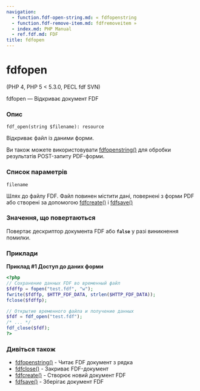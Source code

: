 ```yaml
---
navigation:
  - function.fdf-open-string.md: « fdfopenstring
  - function.fdf-remove-item.md: fdfremoveitem »
  - index.md: PHP Manual
  - ref.fdf.md: FDF
title: fdfopen
---
```

# fdfopen

(PHP 4, PHP 5 < 5.3.0, PECL fdf SVN)

fdfopen — Відкриває документ FDF

### Опис

```methodsynopsis
fdf_open(string $filename): resource
```

Відкриває файл із даними форми.

Ви також можете використовувати [fdfopenstring()](function.fdf-open-string.md) для обробки результатів POST-запиту PDF-форми.

### Список параметрів

`filename`

Шлях до файлу FDF. Файл повинен містити дані, повернені з форми PDF або створені за допомогою [fdfcreate()](function.fdf-create.md) і [fdfsave()](function.fdf-save.md)

### Значення, що повертаються

Повертає дескриптор документа FDF або **`false`** у разі виникнення помилки.

### Приклади

**Приклад #1 Доступ до даних форми**

```php
<?php
// Сохранение данных FDF во временный файл
$fdffp = fopen("test.fdf", "w");
fwrite($fdffp, $HTTP_FDF_DATA, strlen($HTTP_FDF_DATA));
fclose($fdffp);

// Открытие временного файла и получение данных
$fdf = fdf_open("test.fdf");
/* ... */
fdf_close($fdf);
?>
```

### Дивіться також

-   [fdfopenstring()](function.fdf-open-string.md) - Читає FDF документ з рядка
-   [fdfclose()](function.fdf-close.md) - Закриває FDF-документ
-   [fdfcreate()](function.fdf-create.md) - Створює новий документ FDF
-   [fdfsave()](function.fdf-save.md) - Зберігає документ FDF
